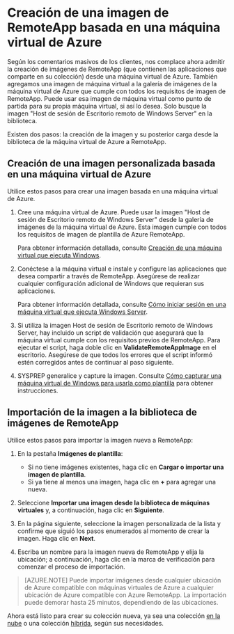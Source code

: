 ﻿<properties 
    pageTitle="Creación de una imagen de RemoteApp basada en una máquina virtual de Azure"
    description="Obtenga información sobre cómo crear una imagen para RemoteApp comenzando con una máquina virtual de Azure." 
    services="remoteapp" 
    documentationCenter="" 
    authors="lizap" 
    manager="mbaldwin" />

<tags 
    ms.service="remoteapp" 
    ms.workload="compute" 
    ms.tgt_pltfrm="na" 
    ms.devlang="na" 
    ms.topic="article" 
    ms.date="03/27/2015" 
    ms.author="elizapo" />



# Creación de una imagen de RemoteApp basada en una máquina virtual de Azure

Según los comentarios masivos de los clientes, nos complace ahora admitir la creación de imágenes de RemoteApp (que contienen las aplicaciones que comparte en su colección) desde una máquina virtual de Azure. También agregamos una imagen de máquina virtual a la galería de imágenes de la máquina virtual de Azure que cumple con todos los requisitos de imagen de RemoteApp. Puede usar esa imagen de máquina virtual como punto de partida para su propia máquina virtual, si así lo desea. Solo busque la imagen "Host de sesión de Escritorio remoto de Windows Server" en la biblioteca.

Existen dos pasos: la creación de la imagen y su posterior carga desde la biblioteca de la máquina virtual de Azure a RemoteApp.

## Creación de una imagen personalizada basada en una máquina virtual de Azure

Utilice estos pasos para crear una imagen basada en una máquina virtual de Azure.

1. Cree una máquina virtual de Azure. Puede usar la imagen "Host de sesión de Escritorio remoto de Windows Server" desde la galería de imágenes de la máquina virtual de Azure. Esta imagen cumple con todos los requisitos de imagen de plantilla de Azure RemoteApp. 

	Para obtener información detallada, consulte [Creación de una máquina virtual que ejecuta Windows](virtual-machines-windows-tutorial.md).

2. Conéctese a la máquina virtual e instale y configure las aplicaciones que desea compartir a través de RemoteApp. Asegúrese de realizar cualquier configuración adicional de Windows que requieran sus aplicaciones. 

	Para obtener información detallada, consulte [Cómo iniciar sesión en una máquina virtual que ejecuta Windows Server](virtual-machines-log-on-windows-server.md). 

3. Si utiliza la imagen Host de sesión de Escritorio remoto de Windows Server, hay incluido un script de validación que asegurará que la máquina virtual cumple con los requisitos previos de RemoteApp. Para ejecutar el script, haga doble clic en **ValidateRemoteAppImage** en el escritorio. Asegúrese de que todos los errores que el script informó estén corregidos antes de continuar al paso siguiente.

4. SYSPREP generalice y capture la imagen. Consulte [Cómo capturar una máquina virtual de Windows para usarla como plantilla](virtual-machines-capture-image-windows-server.md) para obtener instrucciones.

 

## Importación de la imagen a la biblioteca de imágenes de RemoteApp

Utilice estos pasos para importar la imagen nueva a RemoteApp:

1. En la pestaña **Imágenes de plantilla**:
	- Si no tiene imágenes existentes, haga clic en **Cargar o importar una imagen de plantilla**. 
	- Si ya tiene al menos una imagen, haga clic en **+** para agregar una nueva.

2. Seleccione **Importar una imagen desde la biblioteca de máquinas virtuales** y, a continuación, haga clic en **Siguiente**.

3. En la página siguiente, seleccione la imagen personalizada de la lista y confirme que siguió los pasos enumerados al momento de crear la imagen. Haga clic en **Next**.
4. Escriba un nombre para la imagen nueva de RemoteApp y elija la ubicación; a continuación, haga clic en la marca de verificación para comenzar el proceso de importación.

> [AZURE.NOTE] Puede importar imágenes desde cualquier ubicación de Azure compatible con máquinas virtuales de Azure a cualquier ubicación de Azure compatible con Azure RemoteApp. La importación puede demorar hasta 25 minutos, dependiendo de las ubicaciones.

Ahora está listo para crear su colección nueva, ya sea una colección [en la nube](remoteapp-create-cloud-deployment.md) o una colección [híbrida](remoteapp-create-hybrid-deployment.md), según sus necesidades.


<!--HONumber=52-->